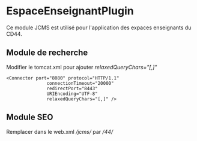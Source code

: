 # EspaceEnseignantPlugin

Ce module JCMS est utilisé pour l'application des expaces enseignants du CD44.

## Module de recherche
Modifier le tomcat.xml pour ajouter *relaxedQueryChars="[,]"*
```
<Connector port="8080" protocol="HTTP/1.1"
               connectionTimeout="20000"
               redirectPort="8443"
               URIEncoding="UTF-8"
               relaxedQueryChars="[,]" />
```

## Module SEO
Remplacer dans le web.xml */jcms/* par */44/*